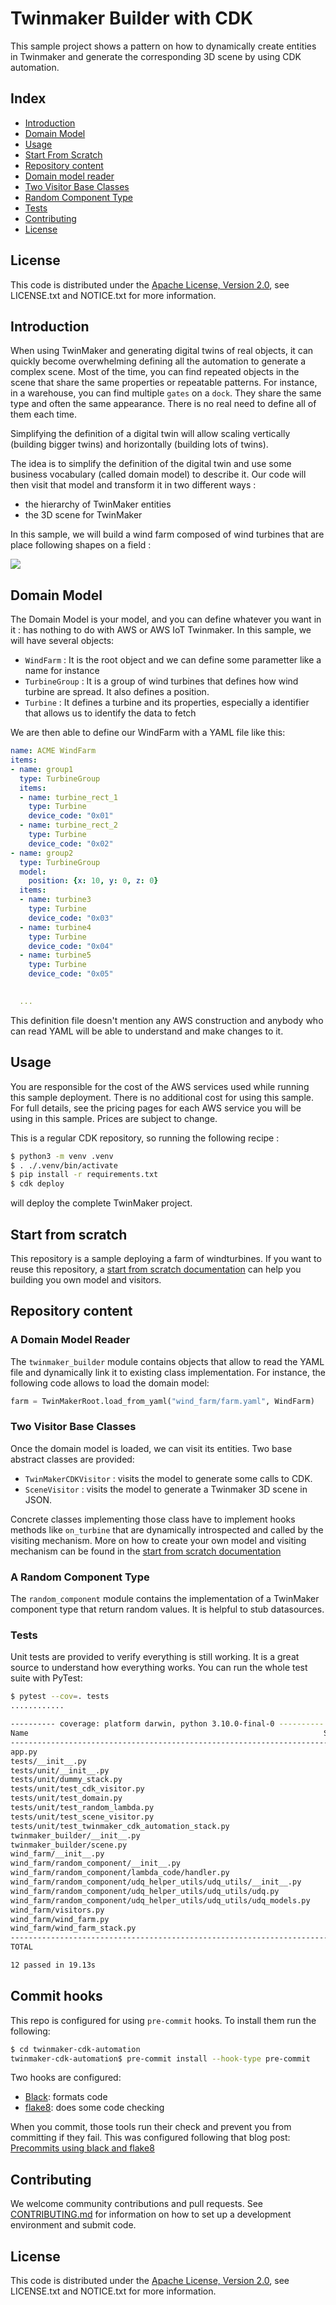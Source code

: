 # Twinmaker Builder with CDK

This sample project shows a pattern on how to dynamically create entities in Twinmaker
and generate the corresponding 3D scene by using CDK automation.

## Index

 - [Introduction](#introduction)
 - [Domain Model](#domain-model)
 - [Usage](#usage)
 - [Start From Scratch](#start-from-scratch)
 - [Repository content](#repository-content)
  - [Domain model reader](#a-domain-model-reader)
  - [Two Visitor Base Classes](#two-visitor-base-classes)
  - [Random Component Type](#a-random-component-type)
  - [Tests](#tests)
 - [Contributing](#contributing)
 - [License](#license)


## License

This code is distributed under the
[Apache License, Version 2.0](http://www.apache.org/licenses/LICENSE-2.0),
see LICENSE.txt and NOTICE.txt for more information.

## Introduction

When using TwinMaker and generating digital twins of real objects, it can quickly become
overwhelming defining all the automation to generate a complex scene. Most of the time, you 
can find repeated objects in the scene that share the same properties or repeatable patterns. 
For instance, in a warehouse, you can find multiple `gates` on a `dock`. They share the same type and often the
same appearance. There is no real need to define all of them each time.

Simplifying the definition of a digital twin will allow scaling vertically (building bigger twins) and
horizontally (building lots of twins).

The idea is to simplify the definition of the digital twin and use some business vocabulary 
(called domain model) to describe it. Our code will then visit that model and transform it
in two different ways :

 - the hierarchy of TwinMaker entities
 - the 3D scene for TwinMaker

In this sample, we will build a wind farm composed of wind turbines that are place following
shapes on a field : 

<img src="./doc/windfarm.png"/>

## Domain Model

The Domain Model is your model, and you can define whatever you want in it : has nothing to do with AWS or AWS IoT Twinmaker. 
In this sample, we will have several objects:

 - `WindFarm` : It is the root object and we can define some parametter like a name for instance
 - `TurbineGroup` : It is a group of wind turbines that defines how wind turbine are spread. It also defines a position.
 - `Turbine` : It defines a turbine and its properties, especially a identifier that allows us to identify the data to fetch

We are then able to define our WindFarm with a YAML file like this:

```yaml
name: ACME WindFarm
items:
- name: group1
  type: TurbineGroup  
  items:
  - name: turbine_rect_1
    type: Turbine
    device_code: "0x01"
  - name: turbine_rect_2
    type: Turbine
    device_code: "0x02"
- name: group2
  type: TurbineGroup
  model:    
    position: {x: 10, y: 0, z: 0}
  items:
  - name: turbine3
    type: Turbine
    device_code: "0x03"
  - name: turbine4
    type: Turbine
    device_code: "0x04"
  - name: turbine5
    type: Turbine
    device_code: "0x05"
  

  ...
```

This definition file doesn't mention any AWS construction and anybody who can read YAML will be able to understand and make changes to it.

## Usage

You are responsible for the cost of the AWS services used while running this sample deployment. There is no additional cost for using this sample. For full details, see the pricing pages for each AWS service you will be using in this sample. Prices are subject to change.

This is a regular CDK repository, so running the following recipe :

```bash
$ python3 -m venv .venv
$ . ./.venv/bin/activate
$ pip install -r requirements.txt
$ cdk deploy
```

will deploy the complete TwinMaker project.

## Start from scratch

This repository is a sample deploying a farm of windturbines. If you want to reuse this repository, a [start from scratch documentation](doc/start_from_scratch.md) can help you building you own model and visitors.

## Repository content

### A Domain Model Reader

The `twinmaker_builder` module contains objects that allow to read the YAML file and dynamically link it to existing class implementation. For instance, the following code allows to load the domain model:

```python
farm = TwinMakerRoot.load_from_yaml("wind_farm/farm.yaml", WindFarm)
```

### Two Visitor Base Classes

Once the domain model is loaded, we can visit its entities. Two base abstract classes are provided:

 - `TwinMakerCDKVisitor` : visits the model to generate some calls to CDK. 
 - `SceneVisitor` : visits the model to generate a Twinmaker 3D scene in JSON. 

Concrete classes implementing those class have to implement hooks methods like `on_turbine` that are dynamically introspected and called by the visiting mechanism. More on how to create your own model and visiting mechanism can be found in the [start from scratch documentation](doc/start_from_scratch.md)


### A Random Component Type

The `random_component` module contains the implementation of a TwinMaker component type that return random values. It is helpful to stub datasources.


### Tests

Unit tests are provided to verify everything is still working. It is a great source to understand how everything works. You can run the whole test suite with PyTest: 

```bash
$ pytest --cov=. tests
............                                                                                                                                                                        [100%]

---------- coverage: platform darwin, python 3.10.0-final-0 ----------
Name                                                                  Stmts   Miss  Cover
-----------------------------------------------------------------------------------------
app.py                                                                    8      8     0%
tests/__init__.py                                                         0      0   100%
tests/unit/__init__.py                                                    0      0   100%
tests/unit/dummy_stack.py                                                13      0   100%
tests/unit/test_cdk_visitor.py                                           18      0   100%
tests/unit/test_domain.py                                                26      0   100%
tests/unit/test_random_lambda.py                                         19      0   100%
tests/unit/test_scene_visitor.py                                         65      0   100%
tests/unit/test_twinmaker_cdk_automation_stack.py                        11      0   100%
twinmaker_builder/__init__.py                                           127      6    95%
twinmaker_builder/scene.py                                               50      4    92%
wind_farm/__init__.py                                                     0      0   100%
wind_farm/random_component/__init__.py                                   19      0   100%
wind_farm/random_component/lambda_code/handler.py                        43      0   100%
wind_farm/random_component/udq_helper_utils/udq_utils/__init__.py         0      0   100%
wind_farm/random_component/udq_helper_utils/udq_utils/udq.py             38      8    79%
wind_farm/random_component/udq_helper_utils/udq_utils/udq_models.py     175     42    76%
wind_farm/visitors.py                                                    21      0   100%
wind_farm/wind_farm.py                                                   10      0   100%
wind_farm/wind_farm_stack.py                                             35      0   100%
-----------------------------------------------------------------------------------------
TOTAL                                                                   678     68    90%

12 passed in 19.13s
```

## Commit hooks

This repo is configured for using `pre-commit` hooks. To install them run the following:

```bash
$ cd twinmaker-cdk-automation
twinmaker-cdk-automation$ pre-commit install --hook-type pre-commit
```

Two hooks are configured:

 - [Black](https://github.com/psf/black): formats code
 - [flake8](https://flake8.pycqa.org/en/latest/): does some code checking

When you commit, those tools run their check and prevent you from committing if they fail. This was configured following that blog post: [Precommits using black and flake8](https://ljvmiranda921.github.io/notebook/2018/06/21/precommits-using-black-and-flake8/)


## Contributing
We welcome community contributions and pull requests. See [CONTRIBUTING.md](CONTRIBUTING.md) for information on how to set up a development environment and submit code.

## License

This code is distributed under the
[Apache License, Version 2.0](http://www.apache.org/licenses/LICENSE-2.0),
see LICENSE.txt and NOTICE.txt for more information.